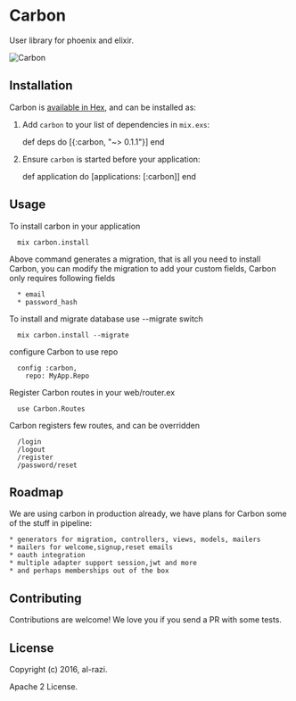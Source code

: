 # Carbon

User library for phoenix and elixir.


![Carbon](https://raw.githubusercontent.com/elixirdrops/carbon/master/carbon.png)


## Installation

Carbon is [available in Hex](https://hex.pm/packages/carbon), and can be installed as:

  1. Add `carbon` to your list of dependencies in `mix.exs`:

        def deps do
          [{:carbon, "~> 0.1.1"}]
        end

  2. Ensure `carbon` is started before your application:

        def application do
          [applications: [:carbon]]
        end


## Usage

To install carbon in your application 

      mix carbon.install

  Above command generates a migration, that is all you need to install
  Carbon, you can modify the migration to add your custom fields, 
  Carbon only requires following fields

      * email
      * password_hash

  To install and migrate database use --migrate switch

      mix carbon.install --migrate

  configure  Carbon to use repo

      config :carbon, 
        repo: MyApp.Repo

  Register Carbon routes in your web/router.ex

      use Carbon.Routes

  Carbon registers few routes, and can be overridden

      /login
      /logout
      /register
      /password/reset


## Roadmap

We are using carbon in production already, we have plans for 
Carbon some of the stuff in pipeline:

    * generators for migration, controllers, views, models, mailers
    * mailers for welcome,signup,reset emails
    * oauth integration
    * multiple adapter support session,jwt and more
    * and perhaps memberships out of the box

## Contributing

Contributions are welcome! We love you if you send a PR with some tests.

## License

Copyright (c) 2016, al-razi.

Apache 2 License.
